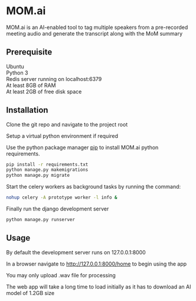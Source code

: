# MOM.ai

MOM.ai is an AI-enabled tool to tag multiple speakers from a pre-recorded meeting audio and generate the transcript along with the MoM summary

## Prerequisite
Ubuntu\
Python 3\
Redis server running on localhost:6379\
At least 8GB of RAM\
At least 2GB of free disk space

## Installation

Clone the git repo and navigate to the project root

Setup a virtual python environment if required

Use the python package manager [pip](https://pip.pypa.io/en/stable/) to install MOM.ai python requirements.
```bash
pip install -r requirements.txt
python manage.py makemigrations
python manage.py migrate
```

Start the celery workers as background tasks by running the command:
```bash
nohup celery -A prototype worker -l info &
```

Finally run the django development server
```bash
python manage.py runserver
```

## Usage

By default the development server runs on 127.0.0.1:8000

In a browser navigate to http://127.0.0.1:8000/home to begin using the app

You may only upload .wav file for processing

The web app will take a long time to load initially as it has to download an AI model of 1.2GB size
